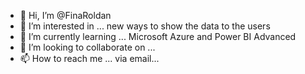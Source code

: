 - 👋 Hi, I’m @FinaRoldan
- 👀 I’m interested in ... new ways to show the data to the users
- 🌱 I’m currently learning ... Microsoft Azure and Power BI Advanced
- 💞️ I’m looking to collaborate on ... 
- 📫 How to reach me ... via email...

<!---
FinaRoldan/FinaRoldan is a ✨ special ✨ repository because its `README.md` (this file) appears on your GitHub profile.
You can click the Preview link to take a look at your changes.
--->

